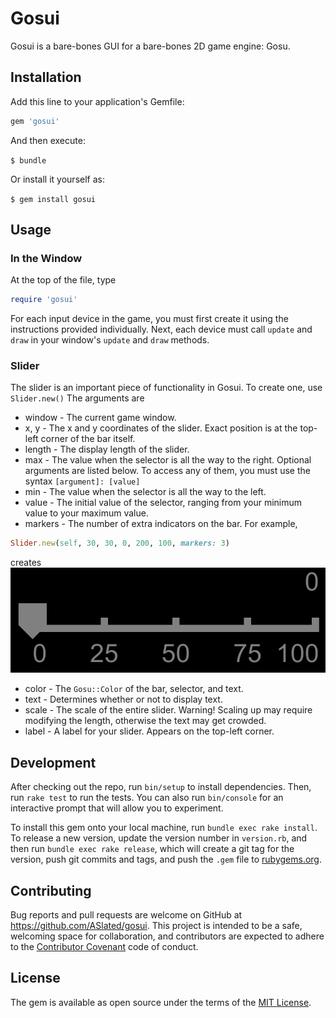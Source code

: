 # Gosui

Gosui is a bare-bones GUI for a bare-bones 2D game engine: Gosu.

## Installation

Add this line to your application's Gemfile:

```ruby
gem 'gosui'
```

And then execute:

`$ bundle`

Or install it yourself as:

`$ gem install gosui`

## Usage

### In the Window

At the top of the file, type
```ruby
require 'gosui'
```

For each input device in the game, you must first create it using the instructions provided individually. Next, each device must call `update` and `draw` in your window's `update` and `draw` methods.

### Slider

The slider is an important piece of functionality in Gosui. To create one, use
`Slider.new()`
The arguments are
- window - The current game window.
- x, y - The x and y coordinates of the slider. Exact position is at the top-left corner of the bar itself.
- length - The display length of the slider.
- max - The value when the selector is all the way to the right.
Optional arguments are listed below. To access any of them, you must use the syntax `[argument]: [value]`
- min - The value when the selector is all the way to the left.
- value - The initial value of the selector, ranging from your minimum value to your maximum value.
- markers - The number of extra indicators on the bar. For example,
```ruby
Slider.new(self, 30, 30, 0, 200, 100, markers: 3)
```
creates
![Alt text](markers.png?raw=true)
- color - The `Gosu::Color` of the bar, selector, and text.
- text - Determines whether or not to display text.
- scale - The scale of the entire slider. Warning! Scaling up may require modifying the length, otherwise the text may get crowded.
- label - A label for your slider. Appears on the top-left corner.

## Development

After checking out the repo, run `bin/setup` to install dependencies. Then, run `rake test` to run the tests. You can also run `bin/console` for an interactive prompt that will allow you to experiment.

To install this gem onto your local machine, run `bundle exec rake install`. To release a new version, update the version number in `version.rb`, and then run `bundle exec rake release`, which will create a git tag for the version, push git commits and tags, and push the `.gem` file to [rubygems.org](https://rubygems.org).

## Contributing

Bug reports and pull requests are welcome on GitHub at https://github.com/ASlated/gosui. This project is intended to be a safe, welcoming space for collaboration, and contributors are expected to adhere to the [Contributor Covenant](http://contributor-covenant.org) code of conduct.


## License

The gem is available as open source under the terms of the [MIT License](http://opensource.org/licenses/MIT).
